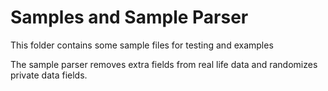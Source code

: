 # Samples and Sample Parser

This folder contains some sample files for testing and examples

The sample parser removes extra fields from real life data and randomizes private data fields.
